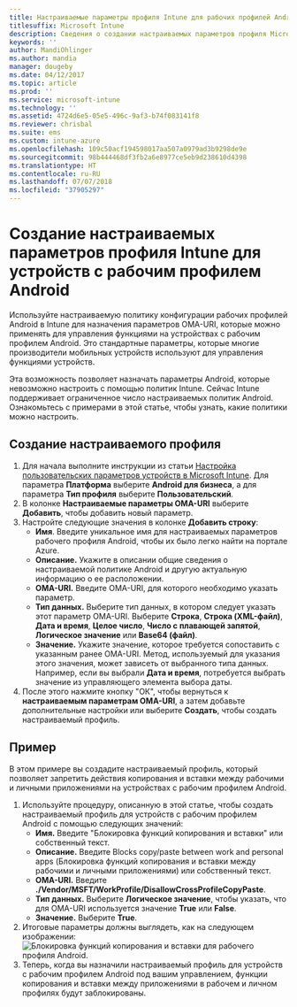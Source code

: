 ```yaml
---
title: Настраиваемые параметры профиля Intune для рабочих профилей Android
titlesuffix: Microsoft Intune
description: Сведения о создании настраиваемых параметров профиля Microsoft Intune для устройств с рабочим профилем Android.
keywords: ''
author: MandiOhlinger
ms.author: mandia
manager: dougeby
ms.date: 04/12/2017
ms.topic: article
ms.prod: ''
ms.service: microsoft-intune
ms.technology: ''
ms.assetid: 4724d6e5-05e5-496c-9af3-b74f083141f8
ms.reviewer: chrisbal
ms.suite: ems
ms.custom: intune-azure
ms.openlocfilehash: 109c50acf194598017aa507a0979ad3b9298de9e
ms.sourcegitcommit: 98b444468df3fb2a6e8977ce5eb9d238610d4398
ms.translationtype: HT
ms.contentlocale: ru-RU
ms.lasthandoff: 07/07/2018
ms.locfileid: "37905297"
---
```

# <a name="create-intune-custom-profile-settings-for-android-work-profile-devices"></a>Создание настраиваемых параметров профиля Intune для устройств с рабочим профилем Android

Используйте настраиваемую политику конфигурации рабочих профилей Android в Intune для назначения параметров OMA-URI, которые можно применять для управления функциями на устройствах с рабочим профилем Android. Это стандартные параметры, которые многие производители мобильных устройств используют для управления функциями устройств.

Эта возможность позволяет назначать параметры Android, которые невозможно настроить с помощью политик Intune. Сейчас Intune поддерживает ограниченное число настраиваемых политик Android. Ознакомьтесь с примерами в этой статье, чтобы узнать, какие политики можно настроить.

## <a name="create-a-custom-profile"></a>Создание настраиваемого профиля

1. Для начала выполните инструкции из статьи [Настройка пользовательских параметров устройств в Microsoft Intune](custom-settings-configure.md). Для параметра **Платформа** выберите **Android для бизнеса**, а для параметра **Тип профиля** выберите **Пользовательский**.
2. В колонке **Настраиваемые параметры OMA-URI** выберите **Добавить**, чтобы добавить новый параметр.
3. Настройте следующие значения в колонке **Добавить строку**:
    - **Имя**. Введите уникальное имя для настраиваемых параметров рабочего профиля Android, чтобы их было легко найти на портале Azure.
    - **Описание.** Укажите в описании общие сведения о настраиваемой политике Android и другую актуальную информацию о ее расположении.
    - **OMA-URI.** Введите OMA-URI, для которого необходимо указать параметр.
    - **Тип данных.** Выберите тип данных, в котором следует указать этот параметр OMA-URI. Выберите **Строка**, **Строка (XML-файл)**, **Дата и время**, **Целое число**, **Число с плавающей запятой**, **Логическое значение** или **Base64 (файл)**.
    - **Значение.** Укажите значение, которое требуется сопоставить с указанным ранее OMA-URI. Метод, используемый для указания этого значения, может зависеть от выбранного типа данных. Например, если вы выбрали **Дата и время**, потребуется выбрать значение из управляющего элемента выбора даты.
4. После этого нажмите кнопку "ОК", чтобы вернуться к **настраиваемым параметрам OMA-URI**, а затем добавьте дополнительные настройки или выберите **Создать**, чтобы создать настраиваемый профиль.


## <a name="example"></a>Пример

В этом примере вы создадите настраиваемый профиль, который позволяет запретить действия копирования и вставки между рабочими и личными приложениями на устройствах с рабочим профилем Android.

1. Используйте процедуру, описанную в этой статье, чтобы создать настраиваемый профиль для устройств с рабочим профилем Android с помощью следующих значений:
    - **Имя.** Введите "Блокировка функций копирования и вставки" или собственный текст.
    - **Описание.** Введите Blocks copy/paste between work and personal apps (Блокировка функций копирования и вставки между рабочими и личными приложениями) или собственный текст.
    - **OMA-URI.** Введите **./Vendor/MSFT/WorkProfile/DisallowCrossProfileCopyPaste**.
    - **Тип данных.** Выберите **Логическое значение**, чтобы указать, что для OMA-URI используется значение **True** или **False**.
    - **Значение.** Выберите **True**.
2. Итоговые параметры должны выглядеть, как на следующем изображении:
![Блокировка функций копирования и вставки для рабочего профиля Android.](./media/custom-policy-afw-copy-paste.png)
3. Теперь, когда вы назначили настраиваемый профиль для устройств с рабочим профилем Android под вашим управлением, функции копирования и вставки между приложениями в рабочем и личном профилях будут заблокированы.